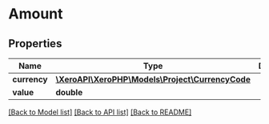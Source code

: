 # Amount

## Properties
Name | Type | Description | Notes
------------ | ------------- | ------------- | -------------
**currency** | [**\XeroAPI\XeroPHP\Models\Project\CurrencyCode**](CurrencyCode.md) |  | [optional] 
**value** | **double** |  | [optional] 

[[Back to Model list]](../README.md#documentation-for-models) [[Back to API list]](../README.md#documentation-for-api-endpoints) [[Back to README]](../README.md)


